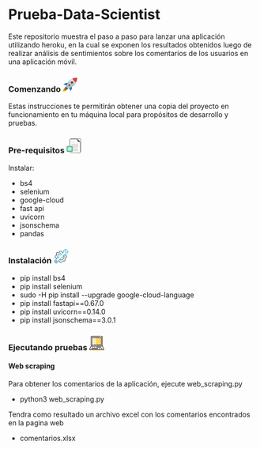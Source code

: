 # Prueba-Data-Scientist

Este repositorio muestra el paso a paso para lanzar una aplicación utilizando heroku, en la cual se exponen los resultados obtenidos luego de realizar análisis de sentimientos sobre los comentarios de los usuarios en una aplicación móvil.

### Comenzando <img src="/imagenes/cohete.jpg" width="30" height="30"> 
Estas instrucciones te permitirán obtener una copia del proyecto en funcionamiento en tu máquina local para propósitos de desarrollo y pruebas.

### Pre-requisitos <img src="/imagenes/requisitos.jpg" width="30" height="30"> 

Instalar: <br>
- bs4 <br>
- selenium <br>
- google-cloud <br>
- fast api <br>
- uvicorn <br>
- jsonschema <br>
- pandas <br>

### Instalación <img src="/imagenes/instalacion.jpg" width="30" height="30"> 

- pip install bs4
- pip install selenium
- sudo -H pip install --upgrade google-cloud-language
- pip install fastapi==0.67.0
- pip install uvicorn==0.14.0
- pip install jsonschema==3.0.1

### Ejecutando pruebas <img src="/imagenes/portatil.png" width="30" height="30"> 

#### Web scraping

Para obtener los comentarios de la aplicación, ejecute web_scraping.py

- python3 web_scraping.py

Tendra como resultado un archivo excel con los comentarios encontrados en la pagina web

- comentarios.xlsx





